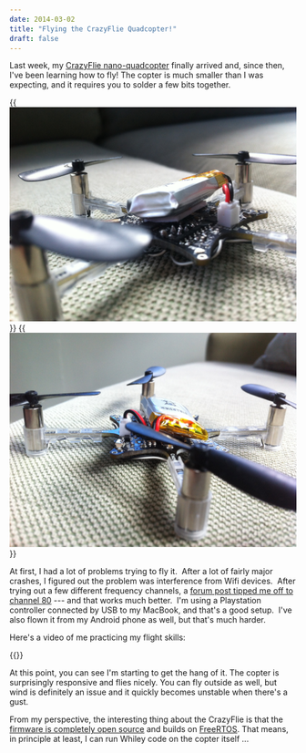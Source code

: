 ```yaml
---
date: 2014-03-02
title: "Flying the CrazyFlie Quadcopter!"
draft: false
---
```


Last week, my [CrazyFlie nano-quadcopter](https://www.bitcraze.io/products/old-products/crazyflie-1-0/) finally arrived and, since then, I've been learning how to fly! The copter is much smaller than I was expecting, and it requires you to solder a few bits together.

{{<img class="text-center" width="900px" src="/images/2014/CrazyFlie_1.jpg">}}
{{<img class="text-center" width="900px" src="/images/2014/CrazyFlie_2.jpg">}}

At first, I had a lot of problems trying to fly it.  After a lot of fairly major crashes, I figured out the problem was interference from Wifi devices.  After trying out a few different frequency channels, a [forum post tipped me off to channel 80](http://forum.bitcraze.se/viewtopic.php?f=5&amp;t=661) --- and that works much better.  I'm using a Playstation controller connected by USB to my MacBook, and that's a good setup.  I've also flown it from my Android phone as well, but that's much harder.

Here's a video of me practicing my flight skills:

{{<youtube id="lVehvLJZumE">}}

At this point, you can see I'm starting to get the hang of it.  The copter is surprisingly responsive and flies nicely.  You can fly outside as well, but wind is definitely an issue and it quickly becomes unstable when there's a gust.  

From my perspective, the interesting thing about the CrazyFlie is that the [firmware is completely open source](https://github.com/bitcraze/crazyflie-firmware) and builds on [FreeRTOS](http://www.freertos.org/).  That means, in principle at least, I can run Whiley code on the copter itself ...
